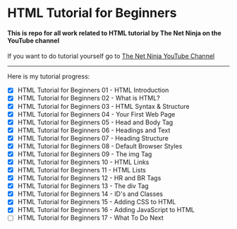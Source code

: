 # HTML Tutorial for Beginners

#### This is repo for all work related to HTML tutorial by **The Net Ninja** on the YouTube channel 

If you want to do tutorial yourself go to [The Net Ninja YouTube Channel](https://www.youtube.com/playlist?list=PL4cUxeGkcC9ibZ2TSBaGGNrgh4ZgYE6Cc "To the site")

---
Here is my tutorial progress:
<!--Task list-->
* [x] HTML Tutorial for Beginners 01 - HTML Introduction
* [x] HTML Tutorial for Beginners 02 - What is HTML?
* [x] HTML Tutorial for Beginners 03 - HTML Syntax & Structure
* [x] HTML Tutorial for Beginners 04 - Your First Web Page
* [x] HTML Tutorial for Beginners 05 - Head and Body Tag
* [x] HTML Tutorial for Beginners 06 - Headings and Text
* [x] HTML Tutorial for Beginners 07 - Heading Structure
* [x] HTML Tutorial for Beginners 08 - Default Browser Styles
* [x] HTML Tutorial for Beginners 09 - The img Tag
* [x] HTML Tutorial for Beginners 10 - HTML Links
* [x] HTML Tutorial for Beginners 11 - HTML Lists
* [x] HTML Tutorial for Beginners 12 - HR and BR Tags
* [x] HTML Tutorial for Beginners 13 - The div Tag
* [x] HTML Tutorial for Beginners 14 - ID's and Classes
* [x] HTML Tutorial for Beginners 15 - Adding CSS to HTML
* [x] HTML Tutorial for Beginners 16 - Adding JavaScript to HTML
* [ ] HTML Tutorial for Beginners 17 - What To Do Next